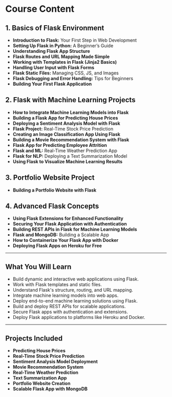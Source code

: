 # Course Content

## 1. Basics of Flask Environment
- **Introduction to Flask:** Your First Step in Web Development  
- **Setting Up Flask in Python:** A Beginner’s Guide  
- **Understanding Flask App Structure**  
- **Flask Routes and URL Mapping Made Simple**  
- **Working with Templates in Flask (Jinja2 Basics)**  
- **Handling User Input with Flask Forms**  
- **Flask Static Files:** Managing CSS, JS, and Images  
- **Flask Debugging and Error Handling:** Tips for Beginners  
- **Building Your First Flask Application**  

## 2. Flask with Machine Learning Projects
- **How to Integrate Machine Learning Models into Flask**  
- **Building a Flask App for Predicting House Prices**  
- **Deploying a Sentiment Analysis Model with Flask**  
- **Flask Project:** Real-Time Stock Price Prediction  
- **Creating an Image Classification App Using Flask**  
- **Building a Movie Recommendation System with Flask**  
- **Flask App for Predicting Employee Attrition**  
- **Flask and ML:** Real-Time Weather Prediction App  
- **Flask for NLP:** Deploying a Text Summarization Model  
- **Using Flask to Visualize Machine Learning Results**  

## 3. Portfolio Website Project
- **Building a Portfolio Website with Flask**  

## 4. Advanced Flask Concepts
- **Using Flask Extensions for Enhanced Functionality**  
- **Securing Your Flask Application with Authentication**  
- **Building REST APIs in Flask for Machine Learning Models**  
- **Flask and MongoDB:** Building a Scalable App  
- **How to Containerize Your Flask App with Docker**  
- **Deploying Flask Apps on Heroku for Free**  

---

## What You Will Learn
- Build dynamic and interactive web applications using Flask.  
- Work with Flask templates and static files.  
- Understand Flask's structure, routing, and URL mapping.  
- Integrate machine learning models into web apps.  
- Deploy end-to-end machine learning solutions using Flask.  
- Build and deploy REST APIs for scalable applications.  
- Secure Flask apps with authentication and extensions.  
- Deploy Flask applications to platforms like Heroku and Docker.  

---

## Projects Included
- **Predicting House Prices**  
- **Real-Time Stock Price Prediction**  
- **Sentiment Analysis Model Deployment**  
- **Movie Recommendation System**  
- **Real-Time Weather Prediction**  
- **Text Summarization App**  
- **Portfolio Website Creation**  
- **Scalable Flask App with MongoDB**  
